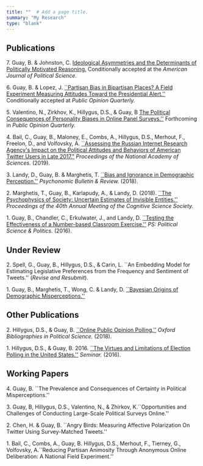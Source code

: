 ```yaml
---
title: ""  # Add a page title.
summary: "My Research"
type: "blank"  
---
```


## **Publications**

7\. Guay, B. & Johnston, C. [Ideological Asymmetries and the Determinants of Politically Motivated Reasoning.](https://www.brianguay.com/files/GuayJohnston_2020_AJPS.pdf) Conditionally accepted at the *American Journal of Political Science.*

6\. Guay, B. & Lopez, J. [``Partisan Bias in Bipartisan Places? A Field Experiment Measuring Attitudes Toward the Presidential Alert.''](https://www.brianguay.com/files/GuayLopez_2020_rr.pdf) Conditionally accepted at *Public Opinion Quarterly.*

5\. Valentino, N., Zirkhov, K., Hillygus, D.S., & Guay, B [The Political Consequences of Personality Biases in Online Panel Surveys.''](https://www.brianguay.com/publication/ja_2020_anespersonality_poq/) Forthcoming in *Public Opinion Quarterly.*

4\. Bail, C., Guay, B., Maloney, E., Combs, A., Hillygus, D.S., Merhout, F., Freelon, D., and Volfovsky, A. [``Assessing the Russian Internet Research Agency's Impact on the Political Attitudes and Behaviors of American Twitter Users in Late 2017."](https://www.pnas.org/content/early/2019/11/20/1906420116) *Proceedings of the National Academy of Sciences.* (2019).

3\. Landy, D., Guay, B. & Marghetis, T. [``Bias and Ignorance in Demographic Perception.''](https://link.springer.com/article/10.3758/s13423-017-1360-2) *Psychonomic Bulletin & Review.* (2018).

2\. Marghetis, T., Guay, B., Karlapudy, A., & Landy, D. (2018). [``The Psychophysics of Society: Uncertain Estimates of Invisible Entities.''](https://cogsci.mindmodeling.org/2018/papers/0155/0155.pdf) *Proceedings of the 40th Annual Meeting of the Cognitive Science Society.*

1\. Guay, B., Chandler, C., Erkulwater, J., and Landy, D. [``Testing the Effectiveness of a Number-based Classroom Exercise.''](https://www.cambridge.org/core/journals/ps-political-science-and-politics/article/testing-the-effectiveness-of-a-numberbased-classroom-exercise/E3F444F2E31340F7E63A833573B65AEC) *PS: Political Science & Politics.* (2016).



## **Under Review**

2\. Spell, G., Guay, B., Hillygus, D.S., & Carin, L. ``An Embedding Model for Estimating Legislative Preferences from the Frequency and Sentiment of Tweets.'' (*Revise and Resubmit*).

1\. Guay, B., Marghetis, T., Wong, C. & Landy, D. [``Bayesian Origins of Demographic Misperceptions.''](https://www.brianguay.com/files/Guay_2020_bayesianMisperceptions.pdf)

## **Other Publications**


2\. Hillygus, D.S., & Guay, B. [``Online Public Opinion Polling.''](https://www.oxfordbibliographies.com/view/document/obo-9780199756223/obo-9780199756223-0250.xml) *Oxford Bibliographies in Political Science.* (2018).

1\. Hillygus, D.S., & Guay, B. 2016. [``The Virtues and Limitations of Election Polling in the United States.''](https://sites.duke.edu/hillygus/files/2017/04/2016.HillygusGuay.Seminar.pdf) *Seminar.* (2016).

## **Working Papers**


4\. Guay, B. ``The Prevalence and Consequences of Certainty in Political Misperceptions.'' 

3\. Guay, B, Hillygus, D.S., Valentino, N., & Zhirkov, K.``Opportunities and Challenges of Conducting Large-Scale Political Surveys Online.'' 

2\. Chen, H. & Guay, B. ``Angry Birds: Measuring Affective Polarization On Twitter Using Survey-Matched Tweets.'' 

1\. Bail, C., Combs, A., Guay, B. Hillygus, D.S., Merhout, F., Tierney, G., Volfovsky, A.``Reducing Partisan Animosity Through Anonymous Online Deliberation: A National Field Experiment.''



